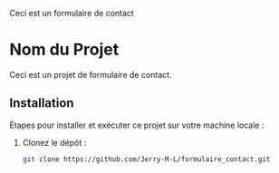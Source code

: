 Ceci est un formulaire de contact

# Nom du Projet

Ceci est un projet de formulaire de contact.

## Installation

Étapes pour installer et exécuter ce projet sur votre machine locale :
1. Clonez le dépôt :
   ```bash
   git clone https://github.com/Jerry-M-L/formulaire_contact.git 
   